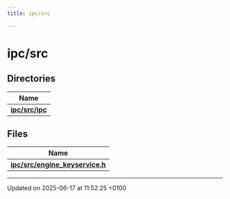 ```yaml
---
title: ipc/src

---
```


# ipc/src



## Directories

| Name           |
| -------------- |
| **[ipc/src/ipc](dir_752e238688bdca1ec54f409b1533470c.md#dir-ipc/src/ipc)**  |

## Files

| Name           |
| -------------- |
| **[ipc/src/engine_keyservice.h](engine__keyservice_8h.md#file-engine-keyservice.h)**  |






-------------------------------

Updated on 2025-06-17 at 11:52:25 +0100
